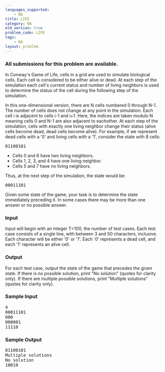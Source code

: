 ```yaml
---
languages_supported:
    - NA
title: LIFE
category: NA
old_version: true
problem_code: LIFE
tags:
    - NA
layout: problem
---
```

###  All submissions for this problem are available. 

In Conway's Game of Life, cells in a grid are used to simulate biological cells. Each cell is considered to be either alive or dead. At each step of the simulation each cell's current status and number of living neighbors is used to determine the status of the cell during the following step of the simulation.

In this one-dimensional version, there are N cells numbered 0 through N-1. The number of cells does not change at any point in the simulation. Each cell i is adjacent to cells i-1 and i+1. Here, the indices are taken modulo N meaning cells 0 and N-1 are also adjacent to eachother. At each step of the simulation, cells with exactly one living neighbor change their status (alive cells become dead, dead cells become alive). For example, if we represent dead cells with a '0' and living cells with a '1', consider the state with 8 cells:

<pre>01100101
</pre>
- Cells 0 and 6 have two living neighbors.
- Cells 1, 2, 3, and 4 have one living neighbor.
- Cells 5 and 7 have no living neighbors.

Thus, at the next step of the simulation, the state would be:
<pre>00011101
</pre>
Given some state of the game, your task is to determine the state immediately preceding it. In some cases there may be more than one answer or no possible answer.

### Input

Input will begin with an integer T&lt;100, the number of test cases. Each test case consists of a single line, with between 3 and 50 characters, inclusive. Each character will be either '0' or '1'. Each '0' represents a dead cell, and each '1' represents an alive cell.

### Output

For each test case, output the state of the game that precedes the given state. If there is no possible solution, print "No solution" (quotes for clarity only). If there are multiple possible solutions, print "Multiple solutions" (quotes for clarity only).

### Sample Input

<pre>4
00011101
000
000001
11110
</pre>
### Sample Output

<pre>01100101
Multiple solutions
No solution
10010
</pre>